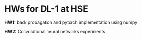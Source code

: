 # HWs for DL-1 at HSE

**HW1:** back probagation and pytorch implementation using numpy

**HW2:** Convolutional neural networks experiments
